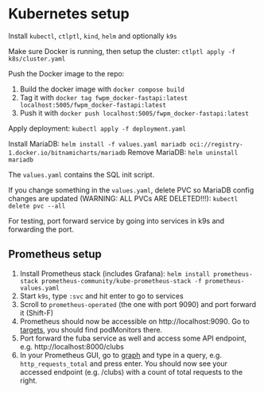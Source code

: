 # Kubernetes setup
Install `kubectl`, `ctlptl`, `kind`, `helm` and optionally `k9s`

Make sure Docker is running, then setup the cluster:
`ctlptl apply -f k8s/cluster.yaml`

Push the Docker image to the repo:
1. Build the docker image with `docker compose build`
2. Tag it with `docker tag fwpm_docker-fastapi:latest localhost:5005/fwpm_docker-fastapi:latest`
3. Push it with `docker push localhost:5005/fwpm_docker-fastapi:latest`

Apply deployment:
`kubectl apply -f deployment.yaml`

Install MariaDB: `helm install -f values.yaml mariadb oci://registry-1.docker.io/bitnamicharts/mariadb`
Remove MariaDB: `helm uninstall mariadb`

The `values.yaml` contains the SQL init script.

If you change something in the `values.yaml`, delete PVC so MariaDB config changes are updated (WARNING: ALL PVCs ARE DELETED!!!):
`kubectl delete pvc --all`

For testing, port forward service by going into services in k9s and forwarding the port.

## Prometheus setup

1. Install Prometheus stack (includes Grafana): `helm install prometheus-stack prometheus-community/kube-prometheus-stack -f prometheus-values.yaml`
2. Start `k9s`, type `:svc` and hit enter to go to services
3. Scroll to `prometheus-operated` (the one with port 9090) and port forward it (Shift-F)
4. Prometheus should now be accessible on http://localhost:9090. Go to [targets](http://localhost:9090/targets), you should find podMonitors there.
5. Port forward the fuba service as well and access some API endpoint, e.g. http://localhost:8000/clubs
6. In your Prometheus GUI, go to [graph](http://localhost:9090/graph) and type in a query, e.g. `http_requests_total` and press enter.
   You should now see your accessed endpoint (e.g. /clubs) with a count of total requests to the right.